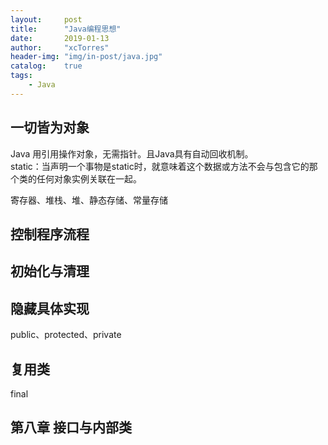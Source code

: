 ```yaml
---
layout:     post
title:      "Java编程思想"
date:       2019-01-13
author:     "xcTorres"
header-img: "img/in-post/java.jpg"
catalog:    true
tags:
    - Java
---
```


## 一切皆为对象

Java 用引用操作对象，无需指针。且Java具有自动回收机制。  
static：当声明一个事物是static时，就意味着这个数据或方法不会与包含它的那个类的任何对象实例关联在一起。


寄存器、堆栈、堆、静态存储、常量存储

## 控制程序流程

## 初始化与清理

## 隐藏具体实现

public、protected、private

## 复用类

final

## 第八章 接口与内部类